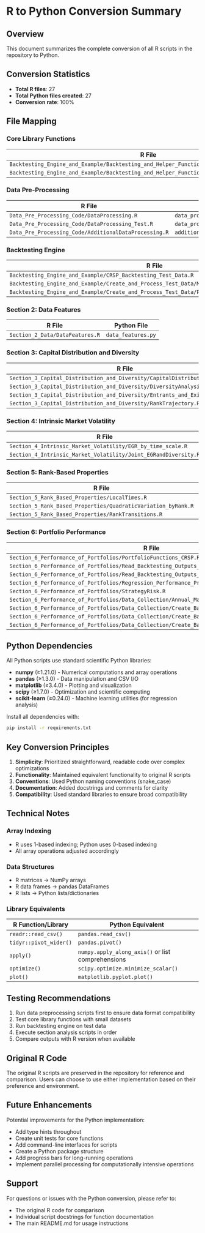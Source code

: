 # R to Python Conversion Summary

## Overview
This document summarizes the complete conversion of all R scripts in the repository to Python.

## Conversion Statistics
- **Total R files**: 27
- **Total Python files created**: 27
- **Conversion rate**: 100%

## File Mapping

### Core Library Functions
| R File | Python File |
|--------|-------------|
| `Backtesting_Engine_and_Example/Backtesting_and_Helper_Functions/AtlasModelFunctions.R` | `atlas_model_functions.py` |
| `Backtesting_Engine_and_Example/Backtesting_and_Helper_Functions/PortfolioFunctions_CRSP.R` | `portfolio_functions_crsp.py` |

### Data Pre-Processing
| R File | Python File |
|--------|-------------|
| `Data_Pre_Processing_Code/DataProcessing.R` | `data_processing.py` |
| `Data_Pre_Processing_Code/DataProcessing_Test.R` | `data_processing_test.py` |
| `Data_Pre_Processing_Code/AdditionalDataProcessing.R` | `additional_data_processing.py` |

### Backtesting Engine
| R File | Python File |
|--------|-------------|
| `Backtesting_Engine_and_Example/CRSP_Backtesting_Test_Data.R` | `crsp_backtesting_test_data.py` |
| `Backtesting_Engine_and_Example/Create_and_Process_Test_Data/Make_Test_Dataset.R` | `make_test_dataset.py` |
| `Backtesting_Engine_and_Example/Create_and_Process_Test_Data/ProcessTradingData_Test_Dataset.R` | `process_trading_data_test_dataset.py` |

### Section 2: Data Features
| R File | Python File |
|--------|-------------|
| `Section_2_Data/DataFeatures.R` | `data_features.py` |

### Section 3: Capital Distribution and Diversity
| R File | Python File |
|--------|-------------|
| `Section_3_Capital_Distribution_and_Diversity/CapitalDistributionAnalysis.R` | `capital_distribution_analysis.py` |
| `Section_3_Capital_Distribution_and_Diversity/DiversityAnalysis.R` | `diversity_analysis.py` |
| `Section_3_Capital_Distribution_and_Diversity/Entrants_and_Exits.R` | `entrants_and_exits.py` |
| `Section_3_Capital_Distribution_and_Diversity/RankTrajectory.R` | `rank_trajectory.py` |

### Section 4: Intrinsic Market Volatility
| R File | Python File |
|--------|-------------|
| `Section_4_Intrinsic_Market_Volatility/EGR_by_time_scale.R` | `egr_by_time_scale.py` |
| `Section_4_Intrinsic_Market_Volatility/Joint_EGRandDiversity.R` | `joint_egr_and_diversity.py` |

### Section 5: Rank-Based Properties
| R File | Python File |
|--------|-------------|
| `Section_5_Rank_Based_Properties/LocalTimes.R` | `local_times.py` |
| `Section_5_Rank_Based_Properties/QuadraticVariation_byRank.R` | `quadratic_variation_by_rank.py` |
| `Section_5_Rank_Based_Properties/RankTransitions.R` | `rank_transitions.py` |

### Section 6: Portfolio Performance
| R File | Python File |
|--------|-------------|
| `Section_6_Performance_of_Portfolios/PortfolioFunctions_CRSP.R` | `portfolio_functions_crsp.py` |
| `Section_6_Performance_of_Portfolios/Read_Backtesting_Outputs_Freq.R` | `read_backtesting_outputs_freq.py` |
| `Section_6_Performance_of_Portfolios/Read_Backtesting_Outputs_Pval.R` | `read_backtesting_outputs_pval.py` |
| `Section_6_Performance_of_Portfolios/Regression_Performance_Predictors.R` | `regression_performance_predictors.py` |
| `Section_6_Performance_of_Portfolios/StrategyRisk.R` | `strategy_risk.py` |
| `Section_6_Performance_of_Portfolios/Data_Collection/Annual_Macroscopic_Statistics.R` | `annual_macroscopic_statistics.py` |
| `Section_6_Performance_of_Portfolios/Data_Collection/Create_Backtesting_Outputs_Freq.R` | `create_backtesting_outputs_freq.py` |
| `Section_6_Performance_of_Portfolios/Data_Collection/Create_Backtesting_Outputs_Pval.R` | `create_backtesting_outputs_pval.py` |
| `Section_6_Performance_of_Portfolios/Data_Collection/Create_Backtesting_Outputs_Regression.R` | `create_backtesting_outputs_regression.py` |

## Python Dependencies

All Python scripts use standard scientific Python libraries:

- **numpy** (≥1.21.0) - Numerical computations and array operations
- **pandas** (≥1.3.0) - Data manipulation and CSV I/O
- **matplotlib** (≥3.4.0) - Plotting and visualization
- **scipy** (≥1.7.0) - Optimization and scientific computing
- **scikit-learn** (≥0.24.0) - Machine learning utilities (for regression analysis)

Install all dependencies with:
```bash
pip install -r requirements.txt
```

## Key Conversion Principles

1. **Simplicity**: Prioritized straightforward, readable code over complex optimizations
2. **Functionality**: Maintained equivalent functionality to original R scripts
3. **Conventions**: Used Python naming conventions (snake_case)
4. **Documentation**: Added docstrings and comments for clarity
5. **Compatibility**: Used standard libraries to ensure broad compatibility

## Technical Notes

### Array Indexing
- R uses 1-based indexing; Python uses 0-based indexing
- All array operations adjusted accordingly

### Data Structures
- R matrices → NumPy arrays
- R data frames → pandas DataFrames
- R lists → Python lists/dictionaries

### Library Equivalents
| R Function/Library | Python Equivalent |
|-------------------|-------------------|
| `readr::read_csv()` | `pandas.read_csv()` |
| `tidyr::pivot_wider()` | `pandas.pivot()` |
| `apply()` | `numpy.apply_along_axis()` or list comprehensions |
| `optimize()` | `scipy.optimize.minimize_scalar()` |
| `plot()` | `matplotlib.pyplot.plot()` |

## Testing Recommendations

1. Run data preprocessing scripts first to ensure data format compatibility
2. Test core library functions with small datasets
3. Run backtesting engine on test data
4. Execute section analysis scripts in order
5. Compare outputs with R version when available

## Original R Code

The original R scripts are preserved in the repository for reference and comparison. Users can choose to use either implementation based on their preference and environment.

## Future Enhancements

Potential improvements for the Python implementation:
- Add type hints throughout
- Create unit tests for core functions
- Add command-line interfaces for scripts
- Create a Python package structure
- Add progress bars for long-running operations
- Implement parallel processing for computationally intensive operations

## Support

For questions or issues with the Python conversion, please refer to:
- The original R code for comparison
- Individual script docstrings for function documentation
- The main README.md for usage instructions
